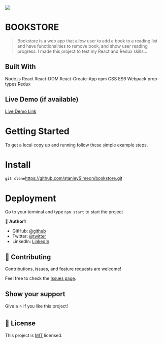 ![](https://img.shields.io/badge/Microverse-blueviolet)

# BOOKSTORE

> Bookstore is a web app that allow user to add a book to a reading list and have functionalities to remove book, and show user reading progress. I made this project to test my React and Redux skills... 

## Built With

Node.js
React
React-DOM
React-Create-App
npm
CSS
ES6
Webpack
prop-types
Redux

## Live Demo (if available)

[Live Demo Link](https://bstore.netlify.app/)


# Getting Started

To get a local copy up and running follow these simple example steps.

# Install
`git clone`https://github.com/stanleySimeon/bookstore.git

# Deployment
Go to your terminal and type `npm start` to start the project

👤 **Author1**

- GitHub: [@github](https://github.com/stanleySimeon)
- Twitter: [@twitter](https://twitter.com/mstanleyme)
- LinkedIn: [LinkedIn](https://linkedin.com/in/stanleysimeon)

## 🤝 Contributing

Contributions, issues, and feature requests are welcome!

Feel free to check the [issues page](../../issues/).

## Show your support

Give a ⭐️ if you like this project!

## 📝 License

This project is [MIT](./MIT.md) licensed.
